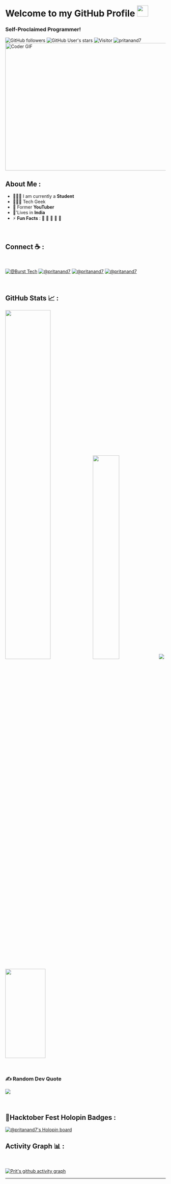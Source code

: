 # Welcome to my GitHub Profile <img src="https://media.giphy.com/media/hvRJCLFzcasrR4ia7z/giphy.gif" width="35">

### Self-Proclaimed Programmer!

![GitHub followers](https://img.shields.io/github/followers/pritanand7?style=social)
![GitHub User's stars](https://img.shields.io/github/stars/pritanand7?style=social) 
![Visitor](https://visitor-badge.laobi.icu/badge?page_id=pritanand7.repoName) <img src="https://komarev.com/ghpvc/?username=pritanand7" alt="pritanand7" />
<img src="https://github.com/user-attachments/assets/d7330341-7c9c-4c89-84bf-a43389a0b8f7" alt="Coder GIF" width="600" height="400">

## About Me :

- 🧑🏻‍🎓 I am currently a **Student** 
- 🧑🏻‍💻 Tech Geek
- 🏢 Former **YouTuber**  
- 🏡'Lives in **India** 
- ⚡ **Fun Facts** : 🍕 🏉 🏏 🎥 🚞


<br>

## Connect ☕ :

<br>

[![@Burst Tech](https://github.com/pritanand7/pritanand7/assets/93637274/ce1066c3-aba3-4774-84bc-0a4b76775e50 "@BurstTech")](https://www.youtube.com/@BurstTech) 
[![@pritanand7](https://img.icons8.com/fluency/48/000000/twitter-squared.png "@pritanand7")](https://twitter.com/pritanand7) 
[![@pritanand7](https://img.icons8.com/fluency/48/000000/linkedin.png "@pritanand7")](https://linkedin.com/in/pritanand7) 
[![@pritanand7](https://img.icons8.com/fluency/48/000000/instagram-new.png "@pritanand7")](https://www.instagram.com/pritanand7) 

<br>

## GitHub Stats 📈 :

<span><picture><img src="https://github-readme-stats.vercel.app/api?username=pritanand7&show_icons=true&include_all_commits=true&theme=transparent&hide_border=false" width=53% height=53%/></picture> &nbsp;<picture><img src="https://github-readme-stats.vercel.app/api/top-langs/?username=pritanand7&langs_count=6&layout=compact&theme=transparent&hide_border=false" width=40.5% height=40.5%/></picture>
</span>
![](https://github-contributor-stats.vercel.app/api?username=pritanand7&limit=5&theme=transparent&combine_all_yearly_contributions=true)
<img src="https://github-readme-streak-stats.herokuapp.com/?user=pritanand7&theme=transparent&hide_border=false" width=50% height=280px/>

<br>

### ✍️ Random Dev Quote

![](https://quotes-github-readme.vercel.app/api?type=vetical&theme=default)

<br>



## 🎴Hacktober Fest Holopin Badges :

[![@pritanand7's Holopin board](https://holopin.me/@pritanand7)](https://holopin.io/@pritanand7)

## Activity Graph 📊 :

<br>

[![Prit's github activity graph](https://github-readme-activity-graph.vercel.app/graph?username=pritanand7)](https://github.com/pritanand7/github-readme-activity-graph)

---
